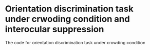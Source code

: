 # Orientation discrimination task under crwoding condition and interocular suppression
The code for orientation discrimination task under crowding condition
